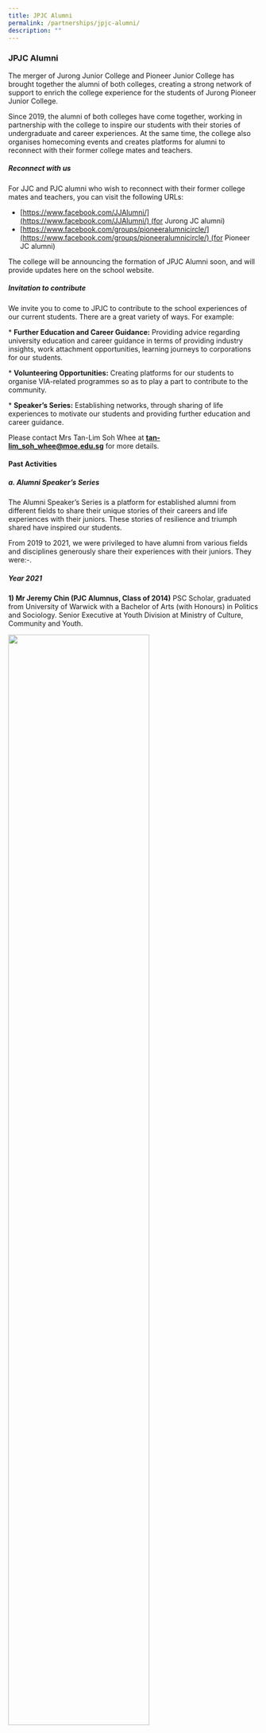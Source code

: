 ```yaml
---
title: JPJC Alumni
permalink: /partnerships/jpjc-alumni/
description: ""
---
```

### **JPJC Alumni**
The merger of Jurong Junior College and Pioneer Junior College has brought together the alumni of both colleges, creating a strong network of support to enrich the college experience for the students of Jurong Pioneer Junior College.

Since 2019, the alumni of both colleges have come together, working in partnership with the college to inspire our students with their stories of undergraduate and career experiences. At the same time, the college also organises homecoming events and creates platforms for alumni to reconnect with their former college mates and teachers.

##### **Reconnect with us**
For JJC and PJC alumni who wish to reconnect with their former college mates and teachers, you can visit the following URLs:

* [https://www.facebook.com/JJAlumni/](https://www.facebook.com/JJAlumni/) (for Jurong JC alumni)  
* [https://www.facebook.com/groups/pioneeralumnicircle/](https://www.facebook.com/groups/pioneeralumnicircle/) (for Pioneer JC alumni)

The college will be announcing the formation of JPJC Alumni soon, and will provide updates here on the school website.

##### **Invitation to contribute**
We invite you to come to JPJC to contribute to the school experiences of our current students. There are a great variety of ways. For example:

* **Further Education and Career Guidance:** Providing advice regarding university education and career guidance in terms of providing industry insights, work attachment opportunities, learning journeys to corporations for our students.

* **Volunteering Opportunities:** Creating platforms for our students to organise VIA-related programmes so as to play a part to contribute to the community.

* **Speaker’s Series:** Establishing networks, through sharing of life experiences to motivate our students and providing further education and career guidance.

Please contact Mrs Tan-Lim Soh Whee at **[tan-lim\_soh\_whee@moe.edu.sg](mailto:tan-lim\_soh\_whee@moe.edu.sg)** for more details.

#### **Past Activities**
##### **a. Alumni Speaker’s Series**
The Alumni Speaker’s Series is a platform for established alumni from different fields to share their unique stories of their careers and life experiences with their juniors. These stories of resilience and triumph shared have inspired our students.

From 2019 to 2021, we were privileged to have alumni from various fields and disciplines generously share their experiences with their juniors. They were:-.

##### **Year 2021**
**1) Mr Jeremy Chin (PJC Alumnus, Class of 2014)** PSC Scholar, graduated from University of Warwick with a Bachelor of Arts (with Honours) in Politics and Sociology. Senior Executive at Youth Division at Ministry of Culture, Community and Youth.

<img src="/images/jpjc%20alumni%201.jpg" 
     style="width:75%">
		 
**2)** **Ms Stephanie Lee (PJC Alumna, Class of 2014)** Pharmacist at Ng Teng Fong General Hospital
![](/images/jpjc%20alumni%202.jpg)

**3) Mr Jasper Chan (JJC Alumnus, Class of 2011 )** Regulatory Counsel with the Law Society of Singapore
![](/images/jpjc%20alumni%203.jpg)

##### **Year 2020**
**1) Mr Damien Ng (JJC Alumnus, Class of 1993)** Thematic Research Analyst at Julius Baer
![](/images/jpjc%20alumni%204.jpg)

**2) Mr Gary Ong and Jonathan Wong (JJC Alumnus, Class of 2010)** Founders of Mr G and 51 Label
![](/images/jpjc%20alumni%205.jpg)

**3) Mr Chio Wen Tian (JJC Alumnus, Class of 2006)** Principal Architect at WNVA
![](/images/jpjc%20alumni%206.jpg)

##### **Year 2019**
**1) Mr Loo Cheng Chuan (JJC Alumnus, Class of 1998)** CEO of Premiummall and Founder of 1M65 Movement
![](/images/jpjc%20alumni%207.jpg)

**2) Dr Lim Yee Hwee (JJC Alumna, Class of 2000)** Scientist and Team Leader with the Institute of Chemical and Engineering Sciences (A\*STAR)
![](/images/jpjc%20alumni%208.jpg)

**3) Mr Vincent Choy (JJC Alumnus, Class of 1985)** Senior Consultant for Cloud Infrastructure and Microsoft 'Most Valuable Professional' since 2014
![](/images/jpjc%20alumni%209.jpg)